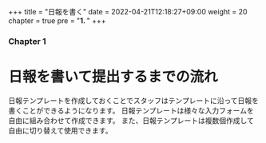 +++
title = "日報を書く"
date = 2022-04-21T12:18:27+09:00
weight = 20
chapter = true
pre = "<b>1. </b>"
+++

### Chapter 1

# 日報を書いて提出するまでの流れ

日報テンプレートを作成しておくことでスタッフはテンプレートに沿って日報を書くことができるようになります。
日報テンプレートは様々な入力フォームを自由に組み合わせて作成できます。
また、日報テンプレートは複数個作成して自由に切り替えて使用できます。

